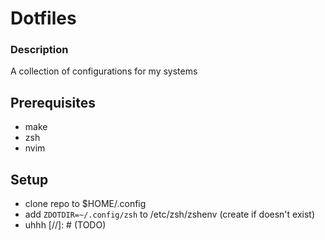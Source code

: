# Dotfiles

### Description
A collection of configurations for my systems

## Prerequisites
- make 
- zsh
- nvim

## Setup
- clone repo to $HOME/.config 
- add `ZDOTDIR=~/.config/zsh` to /etc/zsh/zshenv (create if doesn't exist)
- uhhh [//]: # (TODO)

